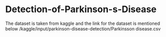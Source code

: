 # Detection-of-Parkinson-s-Disease
The dataset is taken from kaggle and the link for the dataset is mentioned below
/kaggle/input/parkinson-disease-detection/Parkinsson disease.csv
